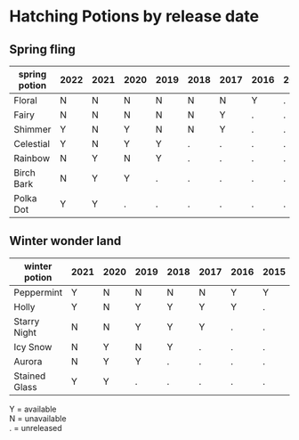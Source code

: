 
# Hatching Potions by release date

## Spring fling

spring potion | 2022 | 2021 | 2020 | 2019 | 2018 | 2017 | 2016 | 2015 | 2014 | 
 -----        | ---- | ---- | ---- | ---- | ---- | ---- | ---- | ---- | ---- | 
Floral        | N    | N    | N    | N    | N    | N    | Y    | .    | .    | 
Fairy         | N    | N    | N    | N    | N    | Y    | .    | .    | .    | 
Shimmer       | Y    | N    | Y    | N    | N    | Y    | .    | .    | .    | 
Celestial     | Y    | N    | Y    | Y    | .    | .    | .    | .    | .    | 
Rainbow       | N    | Y    | N    | Y    | .    | .    | .    | .    | .    | 
Birch Bark    | N    | Y    | Y    | .    | .    | .    | .    | .    | .    | 
Polka Dot     | Y    | Y    | .    | .    | .    | .    | .    | .    | .    | 



## Winter wonder land

winter potion | 2021 | 2020 | 2019 | 2018 | 2017 | 2016 | 2015 | 2014 | 
 -----        | ---- | ---- | ---- | ---- | ---- | ---- | ---- | ---- | 
Peppermint    | Y    | N    | N    | N    | N    | Y    | Y    | .    |
Holly         | Y    | N    | Y    | Y    | Y    | Y    | .    | .    |
Starry Night  | N    | N    | Y    | Y    | Y    | .    | .    | .    |
Icy Snow      | N    | Y    | N    | Y    | .    | .    | .    | .    |
Aurora        | N    | Y    | Y    | .    | .    | .    | .    | .    |
Stained Glass | Y    | Y    | .    | .    | .    | .    | .    | .    |




Y = available    
N = unavailable    
. = unreleased
